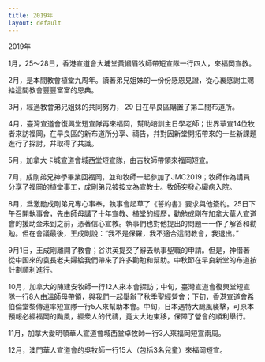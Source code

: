 ```yaml
---
title: 2019年
layout: default
---
```


2019年

1月，25～28日，香港宣道會大埔堂黃幗眉牧師帶短宣隊一行四人，來福岡宣教。  



2月，是本間教會植堂九周年。讀著弟兄姐妹的一份份感恩見證，從心裏感謝主賜給這間教會豐豐富富的恩典。    



3月，經過教會弟兄姐妹的共同努力， 29 日在早良區購置了第二間布道所。    



4月，臺灣宣道會復興堂短宣隊再來福岡，幫助培訓主日學老師；世界華宣14位牧者來訪福岡，在早良區的新布道所分享、禱告，幷對因新堂開拓帶來的一些新課題進行了探討，幷取得了共識。     



5月，加拿大卡城宣道會城西堂短宣隊，由吉牧師帶領來福岡短宣。    



7月，成剛弟兄神學畢業回福岡，並和牧師一起參加了JMC2019；牧師作為講員分享了福岡的植堂事工，成剛弟兄被按立為宣教士。牧師突發心臟病入院。      



8月，爲激勵成剛弟兄專心事奉，執事會起草了《誓約書》要求與他簽約。25日下午召開執事會，先由師母講了十年宣教、植堂的經歷，勸勉成剛在加拿大華人宣道會的援助金未到之前，憑著信心宣教。執事們也對他提出的問題一一作了解答和勸勉。但在會議最後，王成剛說：“我不是保羅，我不適合這間教會，我退出。”   



9月1日，王成剛離開了教會；谷洪英提交了辭去執事聖職的申請。但是，神借著從中国來的袁長老夫婦給我們帶來了許多勸勉和幫助。中秋節在早良新堂的布道按計劃順利進行。        

   

10月，加拿大的陳建安牧師一行12人來本會探訪；中旬，臺灣宣道會復興堂短宣隊一行8人由溫師母帶領，與我們一起舉辦了秋季聖經營會；下旬，香港宣道會希伯倫堂黎傳道率短宣隊一行5人來幫助本會。中旬，日本遇特大颱風襲擊，可原本預報必經福岡的颱風，經衆人的代禱，竟大大地東移，保障了營會的順利舉行。          



11月，加拿大愛明頓華人宣道會城西堂卓牧師一行3人來福岡短宣兩周。     



12月，澳門華人宣道會的吳牧師一行15人（包括3名兒童）來福岡短宣。